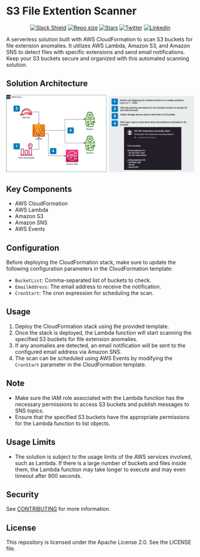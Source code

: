 # S3 File Extention Scanner 

<p align="center">
	<a href="https://join.slack.com/t/yrisgroupe/shared_invite/zt-1q51z8dmv-GC0XzUSclzBnUQ0tpKhznw"><img alt="Slack Shield" src="https://img.shields.io/badge/slack-yris-brightgreen.svg?logo=slack"></a>
	<a href="https://github.com/Yris-ops/s3-file-extension-scanner-aws"><img alt="Repo size" src="https://img.shields.io/github/repo-size/Yris-ops/s3-file-extension-scanner-aws"></a>
	<a href="https://github.com/Yris-ops/s3-file-extension-scanner-aws"><img alt="Stars" src="https://img.shields.io/github/stars/Yris-ops/s3-file-extension-scanner-aws"></a>
	<a href="https://twitter.com/cz_antoine"><img alt="Twitter" src="https://img.shields.io/twitter/follow/cz_antoine?style=social"></a>
	<a href="https://www.linkedin.com/in/antoine-cichowicz-837575b1"><img alt="Linkedin" src="https://img.shields.io/badge/-Antoine-blue?style=flat-square&logo=Linkedin&logoColor=white"></a>
<p>

A serverless solution built with AWS CloudFormation to scan S3 buckets for file extension anomalies. It utilizes AWS Lambda, Amazon S3, and Amazon SNS to detect files with specific extensions and send email notifications. Keep your S3 buckets secure and organized with this automated scanning solution.

## Solution Architecture

![Solution Architecture](img/architecture_diagram.png)

## Key Components

- AWS CloudFormation
- AWS Lambda
- Amazon S3
- Amazon SNS
- AWS Events

## Configuration

Before deploying the CloudFormation stack, make sure to update the following configuration parameters in the CloudFormation template:

- `BucketList`: Comma-separated list of buckets to check.
- `EmailAddress`: The email address to receive the notification.
- `CronStart`: The cron expression for scheduling the scan.

## Usage

1. Deploy the CloudFormation stack using the provided template.
2. Once the stack is deployed, the Lambda function will start scanning the specified S3 buckets for file extension anomalies.
3. If any anomalies are detected, an email notification will be sent to the configured email address via Amazon SNS.
4. The scan can be scheduled using AWS Events by modifying the `CronStart` parameter in the CloudFormation template.

## Note

- Make sure the IAM role associated with the Lambda function has the necessary permissions to access S3 buckets and publish messages to SNS topics.
- Ensure that the specified S3 buckets have the appropriate permissions for the Lambda function to list objects.

## Usage Limits

- The solution is subject to the usage limits of the AWS services involved, such as Lambda. If there is a large number of buckets and files inside them, the Lambda function may take longer to execute and may even timeout after 900 seconds. 

## Security

See [CONTRIBUTING](CONTRIBUTING.md#security-issue-notifications) for more information.

## License

This repository is licensed under the Apache License 2.0. See the LICENSE file.